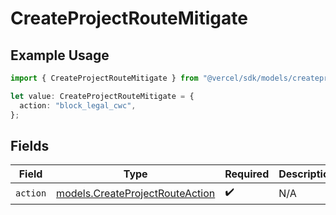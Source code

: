 # CreateProjectRouteMitigate

## Example Usage

```typescript
import { CreateProjectRouteMitigate } from "@vercel/sdk/models/createprojectop.js";

let value: CreateProjectRouteMitigate = {
  action: "block_legal_cwc",
};
```

## Fields

| Field                                                                    | Type                                                                     | Required                                                                 | Description                                                              |
| ------------------------------------------------------------------------ | ------------------------------------------------------------------------ | ------------------------------------------------------------------------ | ------------------------------------------------------------------------ |
| `action`                                                                 | [models.CreateProjectRouteAction](../models/createprojectrouteaction.md) | :heavy_check_mark:                                                       | N/A                                                                      |